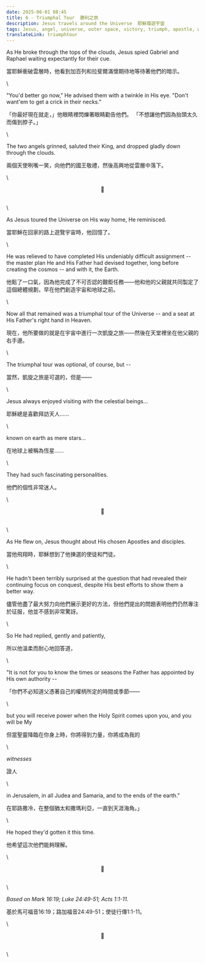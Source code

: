 ```yaml
---
date: 2025-06-01 08:45
title: 6 - Triumphal Tour  勝利之旅
description: Jesus travels around the Universe  耶穌環遊宇宙
tags: Jesus, angel, universe, outer space, victory, triumph, apostle, witness
translateLink: triumphtour
---
```


As He broke through the tops of the clouds, Jesus spied Gabriel and Raphael waiting expectantly for their cue.

當耶穌衝破雲層時，他看到加百列和拉斐爾滿懷期待地等待著他們的暗示。

\

"You'd better go now," He advised them with a twinkle in His eye. "Don't want'em to get a crick in their necks."

「你最好現在就走，」他眼睛裡閃爍著眼睛勸告他們。 「不想讓他們因為抬頭太久而傷到脖子。」

\

The two angels grinned, saluted their King, and dropped gladly down through the clouds.

兩個天使咧嘴一笑，向他們的國王敬禮，然後高興地從雲層中落下。

\

<center>💠</center>

\
\

As Jesus toured the Universe on His way home, He reminisced. 

當耶穌在回家的路上遊覽宇宙時，他回憶了。

\

He was relieved to have completed His undeniably difficult assignment -- the master plan He and His Father had devised together, long before creating the cosmos -- and with it, the Earth. 

他鬆了一口氣，因為他完成了不可否認的艱鉅任務——他和他的父親就共同製定了這個總體規劃，早在他們創造宇宙和地球之前。

\

Now all that remained was a triumphal tour of the Universe -- and a seat at His Father's right hand in Heaven. 

現在，他所要做的就是在宇宙中進行一次凱旋之旅——然後在天堂裡坐在他父親的右手邊。

\

The triumphal tour was optional, of course, but --

當然，凱旋之旅是可選的，但是——

\

Jesus always enjoyed visiting with the celestial beings...

耶穌總是喜歡拜訪天人......

\

known on earth as mere stars...

在地球上被稱為恆星......

\

They had such fascinating personalities.

他們的個性非常迷人。

\

<center>💠</center>

\
\

As He flew on, Jesus thought about His chosen Apostles and disciples. 

當他飛翔時，耶穌想到了他揀選的使徒和門徒。

\

He hadn't been terribly surprised at the question that had revealed their continuing focus on conquest, despite His best efforts to show them a better way.

儘管他盡了最大努力向他們展示更好的方法，但他們提出的問題表明他們仍然專注於征服，他並不感到非常驚訝。

\

So He had replied, gently and patiently, 

所以他溫柔而耐心地回答道，

\

"It is not for you to know the times or seasons the Father has appointed by His own authority --

「你們不必知道父憑著自己的權柄所定的時間或季節——

\

but you will receive power when the Holy Spirit comes upon you, and you will be My 

但當聖靈降臨在你身上時，你將得到力量，你將成為我的

\

_witnesses_ 

證人

\

in Jerusalem, in all Judea and Samaria, and to the ends of the earth."

在耶路撒冷，在整個猶太和撒瑪利亞，一直到天涯海角。」

\

He hoped they'd gotten it this time.

他希望這次他們能夠理解。

\

<center>💠</center>

\
\

*Based on Mark 16:19; Luke 24:49-51; Acts 1:1-11.*

基於馬可福音16:19；路加福音24:49-51；使徒行傳1:1-11。

\

<center>💠</center>

\
\

